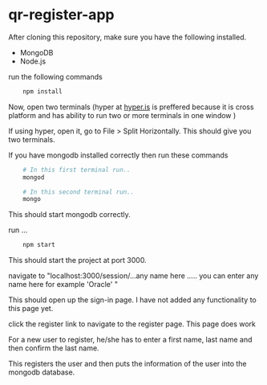 # qr-register-app

After cloning this repository, make sure you have the following installed.

* MongoDB
* Node.js

run the following commands

``` bash
    npm install
```

Now, open two terminals (hyper at [hyper.is](https://hyper.is/) is preffered because it is cross platform and has ability to run two or more terminals in one window )

If using hyper, open it, go to File > Split Horizontally. This should give you two terminals.

If you have mongodb installed correctly then run these commands

```bash
    # In this first terminal run..
    mongod
```

```bash
    # In this second terminal run..
    mongo
```
This should start mongodb correctly.

run ...

```bash
    npm start
```

This should start the project at port 3000.

navigate to "localhost:3000/session/...any name here ..... you can enter any name here for example 'Oracle' "

This should open up the sign-in page. I have not added any functionality to this page yet.

click the register link to navigate to the register page. This page does work

For a new user to register, he/she has to enter a first name, last name and then confirm the last name.

This registers the user and then puts the information of the user into the mongodb database.
